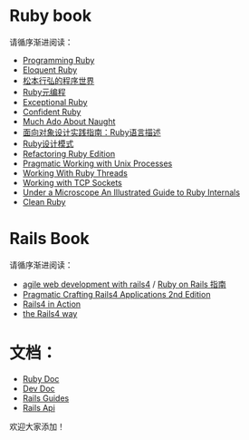 Ruby book
=========

请循序渐进阅读：
* [Programming Ruby](http://book.douban.com/subject/2032343/)
* [Eloquent Ruby](http://book.douban.com/subject/6052175/)
* [松本行弘的程序世界](http://read.douban.com/ebook/1893512/)
* [Ruby元编程](http://book.douban.com/subject/7056800/)
* [Exceptional Ruby](http://exceptionalruby.com/)
* [Confident Ruby](http://book.douban.com/subject/25751838/)
* [Much Ado About Naught](http://book.douban.com/subject/25751845/)
* [面向对象设计实践指南：Ruby语言描述](http://book.douban.com/subject/25795276/)
* [Ruby设计模式](http://book.douban.com/subject/3338834/)
* [Refactoring Ruby Edition](http://book.douban.com/subject/3988448/)
* [Pragmatic Working with Unix
  Processes](http://book.douban.com/subject/24298701/)
* [Working With Ruby Threads](http://book.douban.com/subject/25693234/)
* [Working with TCP
  Sockets](http://www.amazon.com/Working-With-Sockets-Jesse-Storimer-ebook/dp/B00BPYT6PK)
* [Under a Microscope An Illustrated Guide to Ruby
  Internals](http://www.amazon.com/Ruby-Under-Microscope-Illustrated-Internals/dp/1593275277)
* [Clean Ruby](http://clean-ruby.com/)


Rails Book
==========

请循序渐进阅读：
* [agile web development with
  rails4](http://pragprog.com/book/rails4/agile-web-development-with-rails-4) / [Ruby on Rails 指南](http://railstutorial-china.org/)
* [Pragmatic Crafting Rails4 Applications 2nd
  Edition](http://pragprog.com/book/jvrails2/crafting-rails-4-applications)
* [Rails4 in Action](http://www.manning.com/bigg2/)
* [the Rails4 way](https://leanpub.com/tr4w)


文档：
====
* [Ruby Doc](http://ruby-doc.org)
* [Dev Doc](http://devdocs.io/)
* [Rails Guides](http://guides.rubyonrails.org/)
* [Rails Api](http://api.rubyonrails.org)

欢迎大家添加！

